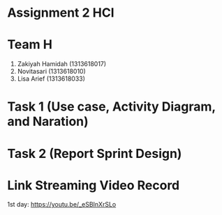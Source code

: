 # Assignment 2 HCI
 
# Team H
   1. Zakiyah Hamidah (1313618017)
   2. Novitasari (1313618010)
   3. Lisa Arief (1313618033)
 
 # Task 1 (Use case, Activity Diagram, and Naration)


 # Task 2 (Report Sprint Design)
 
 # Link Streaming Video Record
 1st day: https://youtu.be/_eSBInXrSLo
